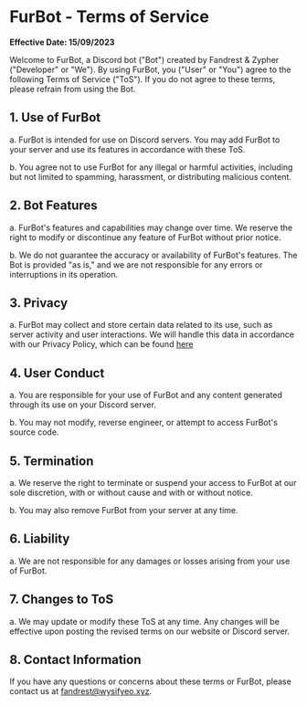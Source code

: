 # FurBot - Terms of Service

**Effective Date: 15/09/2023**

Welcome to FurBot, a Discord bot ("Bot") created by Fandrest & Zypher ("Developer" or "We"). By using FurBot, you ("User" or "You") agree to the following Terms of Service ("ToS"). If you do not agree to these terms, please refrain from using the Bot.

## 1. Use of FurBot

a. FurBot is intended for use on Discord servers. You may add FurBot to your server and use its features in accordance with these ToS.

b. You agree not to use FurBot for any illegal or harmful activities, including but not limited to spamming, harassment, or distributing malicious content.

## 2. Bot Features

a. FurBot's features and capabilities may change over time. We reserve the right to modify or discontinue any feature of FurBot without prior notice.

b. We do not guarantee the accuracy or availability of FurBot's features. The Bot is provided "as is," and we are not responsible for any errors or interruptions in its operation.

## 3. Privacy

a. FurBot may collect and store certain data related to its use, such as server activity and user interactions. We will handle this data in accordance with our Privacy Policy, which can be found [here](https://github.com/TheXploler/Furbot-docs/blob/main/Privacy%20Policy.md)

## 4. User Conduct

a. You are responsible for your use of FurBot and any content generated through its use on your Discord server.

b. You may not modify, reverse engineer, or attempt to access FurBot's source code.

## 5. Termination

a. We reserve the right to terminate or suspend your access to FurBot at our sole discretion, with or without cause and with or without notice.

b. You may also remove FurBot from your server at any time.

## 6. Liability

a. We are not responsible for any damages or losses arising from your use of FurBot.

## 7. Changes to ToS

a. We may update or modify these ToS at any time. Any changes will be effective upon posting the revised terms on our website or Discord server.

## 8. Contact Information

If you have any questions or concerns about these terms or FurBot, please contact us at fandrest@wysifyeo.xyz.
